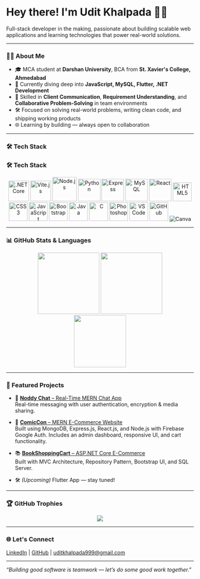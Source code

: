 # Hey there! I'm Udit Khalpada 👨‍💻

Full-stack developer in the making, passionate about building scalable web applications and learning technologies that power real-world solutions.

---

### 👨‍🎓 About Me

- 🎓 MCA student at **Darshan University**, BCA from **St. Xavier's College, Ahmedabad**
- 🔭 Currently diving deep into **JavaScript, MySQL, Flutter, .NET Development**
- 💬 Skilled in **Client Communication**, **Requirement Understanding**, and **Collaborative Problem-Solving** in team environments  
- 🛠️ Focused on solving real-world problems, writing clean code, and shipping working products  
- 🌐 Learning by building — always open to collaboration

---

### 🛠️ Tech Stack

### 🛠️ Tech Stack

<link rel="stylesheet" type='text/css' href="https://cdn.jsdelivr.net/gh/devicons/devicon@latest/devicon.min.css" />

<p align="center">
  <!-- Provided by you -->
  <img src="https://cdn.jsdelivr.net/gh/devicons/devicon@latest/icons/dotnetcore/dotnetcore-original.svg" alt=".NET Core" width="55" />
  <img src="https://cdn.jsdelivr.net/gh/devicons/devicon@latest/icons/vitejs/vitejs-original.svg" alt="Vite.js" width="55" />
  <img src="https://cdn.jsdelivr.net/gh/devicons/devicon@latest/icons/nodejs/nodejs-original-wordmark.svg" alt="Node.js" width="65" />
  <img src="https://cdn.jsdelivr.net/gh/devicons/devicon@latest/icons/python/python-original-wordmark.svg" alt="Python" width="60" />
  <img src="https://cdn.jsdelivr.net/gh/devicons/devicon@latest/icons/express/express-original-wordmark.svg" alt="Express" width="60" />
  <img src="https://cdn.jsdelivr.net/gh/devicons/devicon@latest/icons/mysql/mysql-original-wordmark.svg" alt="MySQL" width="60" />
  <img src="https://cdn.jsdelivr.net/gh/devicons/devicon@latest/icons/react/react-original-wordmark.svg" alt="React" width="60" />

  <!-- Add-ons for full coverage -->
  <img src="https://cdn.jsdelivr.net/gh/devicons/devicon@latest/icons/html5/html5-original.svg" alt="HTML5" width="50" />
  <img src="https://cdn.jsdelivr.net/gh/devicons/devicon@latest/icons/css3/css3-original.svg" alt="CSS3" width="50" />
  <img src="https://cdn.jsdelivr.net/gh/devicons/devicon@latest/icons/javascript/javascript-original.svg" alt="JavaScript" width="50" />
  <img src="https://cdn.jsdelivr.net/gh/devicons/devicon@latest/icons/bootstrap/bootstrap-original.svg" alt="Bootstrap" width="50" />
  <img src="https://cdn.jsdelivr.net/gh/devicons/devicon@latest/icons/java/java-original.svg" alt="Java" width="50" />
  <img src="https://cdn.jsdelivr.net/gh/devicons/devicon@latest/icons/c/c-original.svg" alt="C" width="50" />
  <img src="https://cdn.jsdelivr.net/gh/devicons/devicon@latest/icons/photoshop/photoshop-line.svg" alt="Photoshop" width="50" />
  <img src="https://cdn.jsdelivr.net/gh/devicons/devicon@latest/icons/vscode/vscode-original.svg" alt="VS Code" width="50" />
  <img src="https://cdn.jsdelivr.net/gh/devicons/devicon@latest/icons/github/github-original.svg" alt="GitHub" width="50" />

  <!-- Canva Badge (Not from devicon, so separate style) -->
  <img src="https://img.shields.io/badge/Canva-00C4CC?style=for-the-badge&logo=Canva&logoColor=white" alt="Canva" />
</p>


---

### 📊 GitHub Stats & Languages

<div align="center">

  <img height="165" src="https://github-readme-stats.vercel.app/api?username=oooodit&show_icons=true&theme=tokyonight&hide_border=true&count_private=true" />

  <img height="165" src="https://github-readme-streak-stats.herokuapp.com?user=oooodit&theme=tokyonight&hide_border=true" />

</div>

<div align="center">
  <img height="140" src="https://github-readme-stats.vercel.app/api/top-langs/?username=oooodit&layout=compact&theme=tokyonight&langs_count=8&hide_border=true" />
</div>

---

### 📂 Featured Projects

- 💬 [**Noddy Chat** – Real-Time MERN Chat App](https://github.com/oooodit/NoddyChat-MERN-Stack-Project)  
  Real-time messaging with user authentication, encryption & media sharing.

- 🛒 [**ComicCon** – MERN E-Commerce Website](https://github.com/oooodit/Bookstore-MERN)  
  Built using MongoDB, Express.js, React.js, and Node.js with Firebase Google Auth. Includes an admin dashboard, responsive UI, and cart functionality.

- 📚 [**BookShoppingCart** – ASP.NET Core E-Commerce](https://github.com/oooodit/BookShoppingCart-MVC-AspDotNetCore)  
  Built with MVC Architecture, Repository Pattern, Bootstrap UI, and SQL Server.

- 🛠️ *(Upcoming)* Flutter App — stay tuned!

---

### 🏆 GitHub Trophies

<p align="center">
  <img src="https://github-profile-trophy.vercel.app/?username=oooodit&theme=onedark&column=6&margin-w=15&margin-h=15" />
</p>

---

### 🌐 Let's Connect

<a href="https://in.linkedin.com/in/udit-khalpada-840a05245" target="_blank">LinkedIn</a> | 
<a href="https://github.com/oooodit" target="_blank">GitHub</a> | 
<a href="mailto:uditkhalpada999@gmail.com">uditkhalpada999@gmail.com</a>

---

_“Building good software is teamwork — let’s do some good work together.”_
